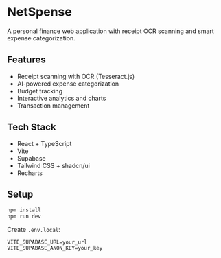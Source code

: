 # NetSpense

A personal finance web application with receipt OCR scanning and smart expense categorization.

## Features

- Receipt scanning with OCR (Tesseract.js)
- AI-powered expense categorization
- Budget tracking
- Interactive analytics and charts
- Transaction management

## Tech Stack

- React + TypeScript
- Vite
- Supabase
- Tailwind CSS + shadcn/ui
- Recharts

## Setup

```bash
npm install
npm run dev
```

Create `.env.local`:
```env
VITE_SUPABASE_URL=your_url
VITE_SUPABASE_ANON_KEY=your_key
```
